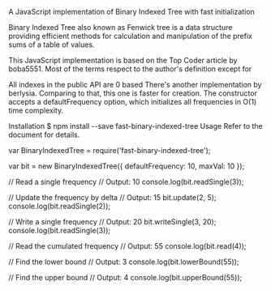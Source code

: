 A JavaScript implementation of Binary Indexed Tree with fast initialization

Binary Indexed Tree also known as Fenwick tree is a data structure providing efficient methods for calculation and manipulation of the prefix sums of a table of values.

This JavaScript implementation is based on the Top Coder article by boba5551. Most of the terms respect to the author's definition except for

All indexes in the public API are 0 based
There's another implementation by berlysia. Comparing to that, this one is faster for creation. The constructor accepts a defaultFrequency option, which initializes all frequencies in O(1) time complexity.

Installation
$ npm install --save fast-binary-indexed-tree
Usage
Refer to the document for details.

var BinaryIndexedTree = require('fast-binary-indexed-tree');

var bit = new BinaryIndexedTree({ defaultFrequency: 10, maxVal: 10 });

// Read a single frequency
// Output: 10
console.log(bit.readSingle(3));

// Update the frequency by delta
// Output: 15
bit.update(2, 5);
console.log(bit.readSingle(2));

// Write a single frequency
// Output: 20
bit.writeSingle(3, 20);
console.log(bit.readSingle(3));

// Read the cumulated frequency
// Output: 55
console.log(bit.read(4));

// Find the lower bound
// Output: 3
console.log(bit.lowerBound(55));

// Find the upper bound
// Output: 4
console.log(bit.upperBound(55));
